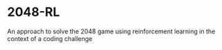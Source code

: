 # 2048-RL
An approach to solve the 2048 game using reinforcement learning in the context of a coding challenge
